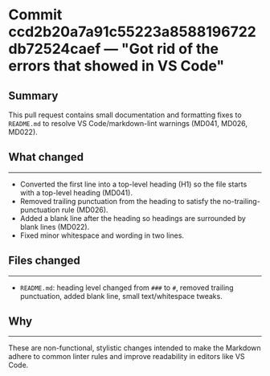 # Commit ccd2b20a7a91c55223a8588196722db72524caef — "Got rid of the errors that showed in VS Code"

## Summary

This pull request contains small documentation and formatting fixes to `README.md` to resolve VS Code/markdown-lint warnings (MD041, MD026, MD022).

## What changed

------------

- Converted the first line into a top-level heading (H1) so the file starts with a top-level heading (MD041).
- Removed trailing punctuation from the heading to satisfy the no-trailing-punctuation rule (MD026).
- Added a blank line after the heading so headings are surrounded by blank lines (MD022).
- Fixed minor whitespace and wording in two lines.

## Files changed

------------

- `README.md`: heading level changed from `###` to `#`, removed trailing punctuation, added blank line, small text/whitespace tweaks.

## Why

------------

These are non-functional, stylistic changes intended to make the Markdown adhere to common linter rules and improve readability in editors like VS Code.
